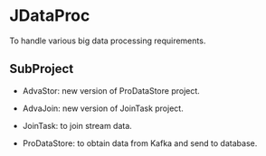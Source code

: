 # JDataProc

To handle various big data processing requirements.

## SubProject

- AdvaStor: new version of ProDataStore project.
- AdvaJoin: new version of JoinTask project.

- JoinTask: to join stream data.
- ProDataStore: to obtain data from Kafka and send to database.
